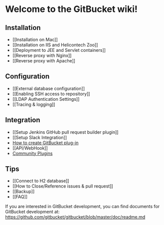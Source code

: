 Welcome to the GitBucket wiki!
====

Installation
----
 * [[Installation on Mac]]
 * [[Installation on IIS and Helicontech Zoo]]
 * [[Deployment to JEE and Servlet containers]]
 * [[Reverse proxy with Nginx]]
 * [[Reverse proxy with Apache]]

Configuration
----
 * [[External database configuration]]
 * [[Enabling SSH access to repository]]
 * [[LDAP Authentication Settings]]
 * [[Tracing & logging]]

Integration
----
 * [[Setup Jenkins GitHub pull request builder plugin]]
 * [[Setup Slack Integration]]
 * [How to create GitBucket plug-in](https://gitbucket.github.io/gitbucket-news/gitbucket/2015/06/29/how-to-create-plugin.html)
 * [[API/WebHook]]
 * [Community Plugins](http://gitbucket-plugins.github.io/)

Tips
----
 * [[Connect to H2 database]]
 * [[How to Close/Reference issues & pull request]]
 * [[Backup]]
 * [[FAQ]]

If you are interested in GitBucket development, you can find documents for GitBucket development at: https://github.com/gitbucket/gitbucket/blob/master/doc/readme.md